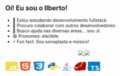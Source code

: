 ## Oi! Eu sou o Ilberto!


- 🌱 Estou estudando desenvolvimento fullstack
- 👯 Procuro colaborar com outros desenvolvedores 
- 🤔 Busco ajuda nas diversas áreas... sou Jr.
- 😄 Pronomes: ele/dele
- ⚡ Fun fact: Sou sonoplasta e músico!

<div align="center">
  <a href="https://github.com/canutoilberto">
  <img height="180em" src="https://github-readme-stats.vercel.app/api?username=canutoilberto&show_icons=true&theme=dracula&include_all_commits=true&count_private=true"/>
  <img height="180em" src="https://github-readme-stats.vercel.app/api/top-langs/?username=canutoilberto&layout=compact&langs_count=7&theme=dracula"/>
</div>
  
<div style="display: inline_block"><br>
  <img align="center" alt="canuto-Js" height="30" width="40" src="https://raw.githubusercontent.com/devicons/devicon/master/icons/javascript/javascript-plain.svg">
  <img align="center" alt="canuto-HTML" height="30" width="40" src="https://raw.githubusercontent.com/devicons/devicon/master/icons/html5/html5-original.svg">
  <img align="center" alt="canuto-CSS" height="30" width="40" src="https://raw.githubusercontent.com/devicons/devicon/master/icons/css3/css3-original.svg">
  <img align="center" alt="canuto-Python" height="30" width="40" src="https://raw.githubusercontent.com/devicons/devicon/master/icons/python/python-original.svg">
  <img align="center" alt="canuto-JAVA" height="30" width="40" src="https://raw.githubusercontent.com/devicons/devicon/master/icons/java/java-original.svg">
  <img align="center" alt="canuto-Ruby" height="30" width="40" src="https://raw.githubusercontent.com/devicons/devicon/master/icons/ruby/ruby-original.svg">
  <img align="center" alt="canuto-TS" height="30" width="40" src="https://raw.githubusercontent.com/devicons/devicon/master/icons/typescript/typescript-original.svg">
</div>
  
